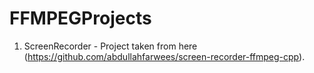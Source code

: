 # FFMPEGProjects

1. ScreenRecorder - Project taken from here (https://github.com/abdullahfarwees/screen-recorder-ffmpeg-cpp).

